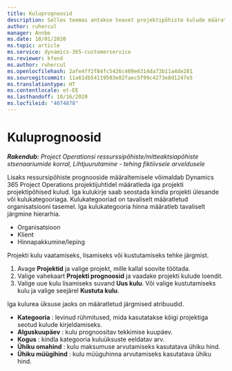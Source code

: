 ```yaml
---
title: Kuluprognoosid
description: Selles teemas antakse teavet projektipõhiste kulude määratlemise või prognoosimise kohta.
author: ruhercul
manager: Annbe
ms.date: 10/01/2020
ms.topic: article
ms.service: dynamics-365-customerservice
ms.reviewer: kfend
ms.author: ruhercul
ms.openlocfilehash: 2afe4ff2f84fc5426c409e6314da73b11a4de281
ms.sourcegitcommit: 11a61db54119503e82faec5f99c4273e8d1247e5
ms.translationtype: HT
ms.contentlocale: et-EE
ms.lasthandoff: 10/16/2020
ms.locfileid: "4074878"
---
```

# <a name="expense-estimates"></a>Kuluprognoosid
_**Rakendub:** Project Operationsi ressurssipõhiste/mitteaktsiapõhiste stsenaariumide korral,  Lihtjuurutamine - tehing fiktiivsele arveldusele_

Lisaks ressursipõhiste prognooside määraltemisele võimaldab Dynamics 365 Project Operations projektijuhtidel määratleda iga projekti projektipõhised kulud. Iga kulukirje saab seostada kindla projekti ülesande või kulukategooriaga. Kulukategooriad on tavaliselt määratletud organisatsiooni tasemel. Iga kulukategooria hinna määratleb tavaliselt järgmine hierarhia.

- Organisatsioon
- Klient
- Hinnapakkumine/leping

Projekti kulu vaatamiseks, lisamiseks või kustutamiseks tehke järgmist.

1. Avage **Projektid** ja valige projekt, mille kallal soovite töötada.
2. Valige vahekaart **Projekti prognoosid** ja vaadake projekti kulude loendit.
3. Valige uue kulu lisamiseks suvand **Uus kulu**. Või valige kustutamiseks kulu ja valige seejärel **Kustuta kulu**.

Iga kulurea üksuse jaoks on määratletud järgmised atribuudid.

- **Kategooria** : levinud rühmitused, mida kasutatakse kõigi projektiga seotud kulude kirjeldamiseks.
- **Alguskuupäev** : kulu prognoositav tekkimise kuupäev.
- **Kogus** : kindla kategooria kuluüksuste eeldatav arv.
- **Ühiku omahind** : kulu maksumuse arvutamiseks kasutatava ühiku hind.
- **Ühiku müügihind** : kulu müüguhinna arvutamiseks kasutatava ühiku hind.

